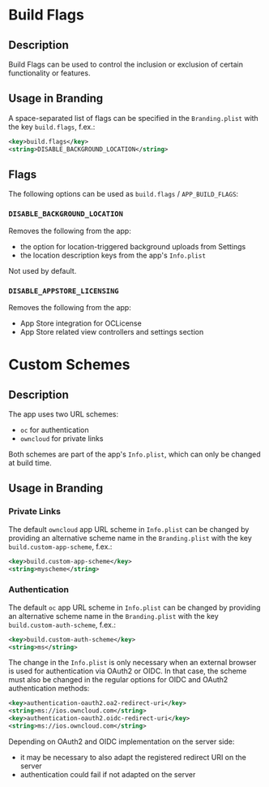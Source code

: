 # Build Flags

## Description

Build Flags can be used to control the inclusion or exclusion of certain functionality or features.

## Usage in Branding

A space-separated list of flags can be specified in the `Branding.plist` with the key `build.flags`, f.ex.:

```xml
<key>build.flags</key>
<string>DISABLE_BACKGROUND_LOCATION</string>
```

## Flags

The following options can be used as `build.flags` / `APP_BUILD_FLAGS`:

### `DISABLE_BACKGROUND_LOCATION`

Removes the following from the app:
- the option for location-triggered background uploads from Settings
- the location description keys from the app's `Info.plist`

Not used by default.

### `DISABLE_APPSTORE_LICENSING`

Removes the following from the app:
- App Store integration for OCLicense
- App Store related view controllers and settings section


# Custom Schemes

## Description

The app uses two URL schemes:
- `oc` for authentication
- `owncloud` for private links

Both schemes are part of the app's `Info.plist`, which can only be changed at build time.

## Usage in Branding

### Private Links

The default `owncloud` app URL scheme in `Info.plist` can be changed by providing an alternative scheme name in the `Branding.plist` with the key `build.custom-app-scheme`, f.ex.:

```xml
<key>build.custom-app-scheme</key>
<string>myscheme</string>
```

### Authentication

The default `oc` app URL scheme in `Info.plist` can be changed by providing an alternative scheme name in the `Branding.plist` with the key `build.custom-auth-scheme`, f.ex.:

```xml
<key>build.custom-auth-scheme</key>
<string>ms</string>
```

The change in the `Info.plist` is only necessary when an external browser is used for authentication via OAuth2 or OIDC. In that case, the scheme must also be changed in the regular options for OIDC and OAuth2 authentication methods:

```xml
<key>authentication-oauth2.oa2-redirect-uri</key>
<string>ms://ios.owncloud.com</string>
<key>authentication-oauth2.oidc-redirect-uri</key>
<string>ms://ios.owncloud.com</string>
```

Depending on OAuth2 and OIDC implementation on the server side:
- it may be necessary to also adapt the registered redirect URI on the server
- authentication could fail if not adapted on the server
